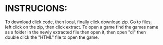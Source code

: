 # INSTRUCIONS:
To download click code, then local, finally click download zip.
Go to files, left click on the zip, then click extract.
To open a game find the games name as a folder in the newly extracted file then open it, then open "dl" then double click the "HTML" file to open the game.
